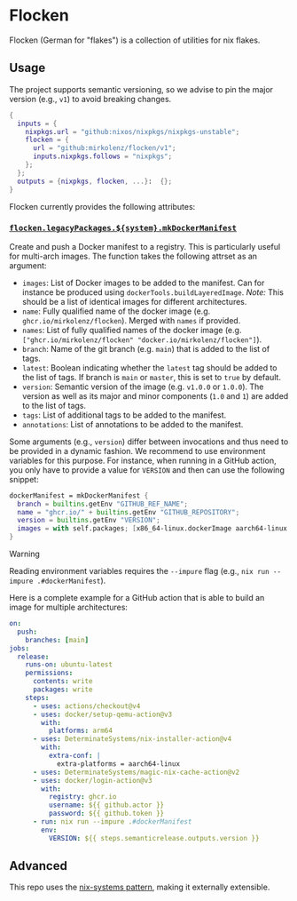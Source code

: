 # Flocken

Flocken (German for "flakes") is a collection of utilities for nix flakes.

## Usage

The project supports semantic versioning, so we advise to pin the major version (e.g., `v1`) to avoid breaking changes.

```nix
{
  inputs = {
    nixpkgs.url = "github:nixos/nixpkgs/nixpkgs-unstable";
    flocken = {
      url = "github:mirkolenz/flocken/v1";
      inputs.nixpkgs.follows = "nixpkgs";
    };
  };
  outputs = {nixpkgs, flocken, ...}:  {};
}
```

Flocken currently provides the following attributes:

### [`flocken.legacyPackages.${system}.mkDockerManifest`](./src/docker-manifest.nix)

Create and push a Docker manifest to a registry.
This is particularly useful for multi-arch images.
The function takes the following attrset as an argument:

- `images`: List of Docker images to be added to the manifest. Can for instance be produced using `dockerTools.buildLayeredImage`. _Note:_ This should be a list of identical images for different architectures.
- `name`: Fully qualified name of the docker image (e.g. `ghcr.io/mirkolenz/flocken`). Merged with `names` if provided.
- `names`: List of fully qualified names of the docker image (e.g. `["ghcr.io/mirkolenz/flocken" "docker.io/mirkolenz/flocken"]`).
- `branch`: Name of the git branch (e.g. `main`) that is added to the list of tags.
- `latest`: Boolean indicating whether the `latest` tag should be added to the list of tags. If branch is `main` or `master`, this is set to `true` by default.
- `version`: Semantic version of the image (e.g. `v1.0.0` or `1.0.0`). The version as well as its major and minor components (`1.0` and `1`) are added to the list of tags.
- `tags`: List of additional tags to be added to the manifest.
- `annotations`: List of annotations to be added to the manifest.

Some arguments (e.g., `version`) differ between invocations and thus need to be provided in a dynamic fashion.
We recommend to use environment variables for this purpose.
For instance, when running in a GitHub action, you only have to provide a value for `VERSION` and then can use the following snippet:

```nix
dockerManifest = mkDockerManifest {
  branch = builtins.getEnv "GITHUB_REF_NAME";
  name = "ghcr.io/" + builtins.getEnv "GITHUB_REPOSITORY";
  version = builtins.getEnv "VERSION";
  images = with self.packages; [x86_64-linux.dockerImage aarch64-linux.dockerImage];
}
```

> [!warning]
> Reading environment variables requires the `--impure` flag (e.g., `nix run --impure .#dockerManifest`).

Here is a complete example for a GitHub action that is able to build an image for multiple architectures:

```yaml
on:
  push:
    branches: [main]
jobs:
  release:
    runs-on: ubuntu-latest
    permissions:
      contents: write
      packages: write
    steps:
      - uses: actions/checkout@v4
      - uses: docker/setup-qemu-action@v3
        with:
          platforms: arm64
      - uses: DeterminateSystems/nix-installer-action@v4
        with:
          extra-conf: |
            extra-platforms = aarch64-linux
      - uses: DeterminateSystems/magic-nix-cache-action@v2
      - uses: docker/login-action@v3
        with:
          registry: ghcr.io
          username: ${{ github.actor }}
          password: ${{ github.token }}
      - run: nix run --impure .#dockerManifest
        env:
          VERSION: ${{ steps.semanticrelease.outputs.version }}
```

## Advanced

This repo uses the [nix-systems pattern](https://github.com/nix-systems/nix-systems), making it externally extensible.
